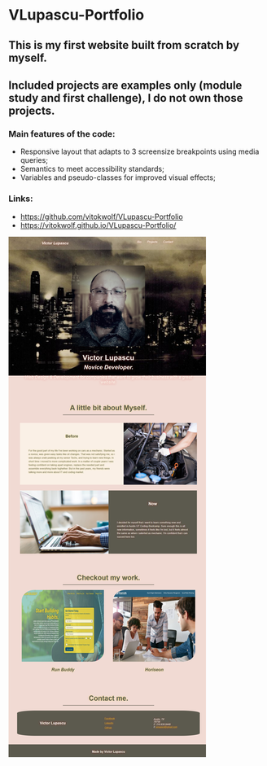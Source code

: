 # VLupascu-Portfolio

## This is my first website built from scratch by myself. 
## Included projects are  examples only (module study and first challenge), I do not own those projects.

### Main features of the code:

* Responsive layout that adapts to 3 screensize breakpoints using media queries;
* Semantics to meet accessibility standards;
* Variables and pseudo-classes for improved visual effects;

### Links:

- https://github.com/vitokwolf/VLupascu-Portfolio
- https://vitokwolf.github.io/VLupascu-Portfolio/

![GitHub Logo](/assets/images/portfolio-screenshot.png)
